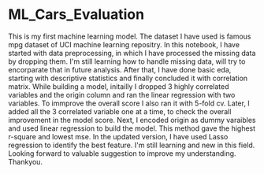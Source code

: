 # ML_Cars_Evaluation
This is my first machine learning model. 
The dataset I have used is famous mpg dataset of UCI machine learning repositry.
In this notebook, I have started with data preprocessing, in which I have processed the missing data by dropping them. I'm still learning how to handle missing data, will try to encorparate that in future analysis.
After that, I have done basic eda, starting with descriptive statistics and finally concluded it with correlation matrix.
While building a model, initailly I dropped 3 highly correlated variables and the origin column and ran the linear regression with two variables. To immprove the overall score I also ran it with 5-fold cv.
Later, I added all the 3 correlated variable one at a time, to check the overall improvement in the model score.
Next, I encoded origin as dummy varaibles and used linear regression to build the model. This method gave the highest r-square and lowest mse.
In the updated version, I have used Lasso regression to identify the best feature.
I'm still learning and new in this field. Looking forward to valuable suggestion to improve my understanding. Thankyou.

